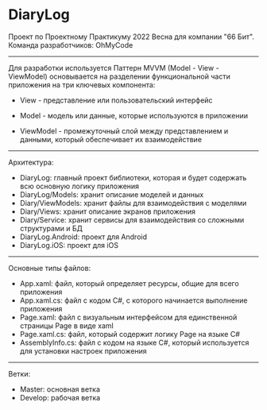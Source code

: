 # DiaryLog
Проект по Проектному Практикуму 2022 Весна для компании "66 Бит".
Команда разработчиков: OhMyCode
____
Для разработки используется Паттерн MVVM (Model - View - ViewModel) основывается на разделении функциональной части приложения на три ключевых компонента:

- View - представление или пользовательский интерфейс

- Model - модель или данные, которые используются в приложении

- ViewModel - промежуточный слой между представлением и данными, который обеспечивает их взаимодействие
____
Архитектура:

- DiaryLog: главный проект библиотеки, которая и будет содержать всю основную логику приложения
- DiaryLog/Models: хранит описание моделей и данных 
- Diary/ViewModels: хранит файлы для взаимодействия с моделями
- Diary/Views: хранит описание экранов приложения
- Diary/Service: хранит сервисы для взаимодействия со сложными структурами и БД
- DiaryLog.Android: проект для Android
- DiaryLog.iOS: проект для iOS
____
Основные типы файлов:

- App.xaml: файл, который определяет ресурсы, общие для всего приложения
- App.xaml.cs: файл с кодом C#, с которого начинается выполнение приложения
- <Name>Page.xaml: файл с визуальным интерфейсом для единственной страницы <Name>Page в виде xaml
- <Name>Page.xaml.cs: файл, который содержит логику <Name>Page на языке C#
- AssemblyInfo.cs: файл с кодом на языке C#, который используется для установки настроек приложения
____
Ветки:
- Master: основная ветка
- Develop: рабочая ветка

